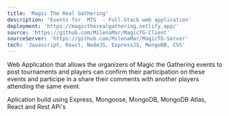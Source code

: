 ```yaml
---
title: 'Magic The Real Gathering'
description: 'Events for  MTG  - Full-Stack web application'
deployment: 'https://magictherealgathering.netlify.app/'
source: 'https://github.com/MilenaMar/MagicTG-Client'
sourceServer: 'https://github.com/MilenaMar/MagicTG-Server'
tech: 'Javascript, React, NodeJS, ExpressJS, MongoDB, CSS'
---
```





Web Application that allows the organizers of Magic the Gathering events to post tournaments and players can
confirm their participation on these events and participe in a share their comments with another players attending the same event.  

Aplication build using Express, Mongoose, MongoDB, MongoDB Atlas, React and Rest APi's
